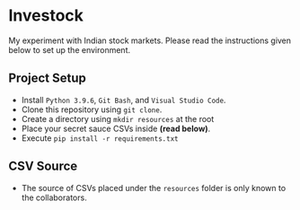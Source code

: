 # Investock
My experiment with Indian stock markets. Please read the instructions given below to set up the environment.

## Project Setup

- Install `Python 3.9.6`, `Git Bash`, and `Visual Studio Code`.
- Clone this repository using `git clone`.
- Create a directory using `mkdir resources` at the root 
- Place your secret sauce CSVs inside **(read below)**.
- Execute `pip install -r requirements.txt`

## CSV Source

- The source of CSVs placed under the `resources` folder is only known to the collaborators.
